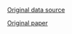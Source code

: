 [Original data source](https://networks.skewed.de/net/hiv_transmission)

[Original paper](https://www.icpsr.umich.edu/web/NAHDAP/studies/22140/summary)
